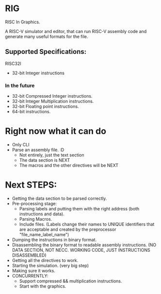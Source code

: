 # RIG

RISC In Graphics.

A RISC-V simulator and editor, that can run RISC-V assembly code and generate many useful formats for the file.

## Supported Specifications:

RISC32I

- 32-bit Integer instructions

### In the future

- 32-bit Compressed Integer instructions.
- 32-bit Integer Multiplication instructions.
- 32-bit Floating point instructions.
- 64-bit instructions.

# Right now what it can do

- Only CLI
- Parse an assembly file. :D
  - Not entirely, just the text section
  - The data section is NEXT
  - The macros and the other directives will be NEXT

# Next STEPS:

- Getting the data section to be parsed correctly.
- Pre-processing stage:
  - Parsing labels and putting them with the right address (both instructions and data).
  - Parsing Macros.
  - Include files. (Labels change their names to UNIQUE identifiers that are acceptable and created by the preprocessor "file_name_label_name")
- Dumping the instructions in binary format.
- Disassembling the binary format to readable assembly instructions. (NO DATA SECTION, NOT NECC. WORKING CODE, JUST INSTRUCTIONS DISASSEMBLED)
- Getting all the directives to work.
- Starting the simulation. (very big step)
- Making sure it works.
- CONCURRENTLY:
  - Support compressed && multiplication instructions.
  - Start with the graphics.
